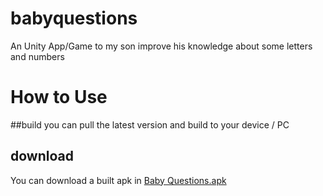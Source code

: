 # babyquestions
An Unity App/Game to my son improve his knowledge about some letters and numbers
# How to Use
##build
you can pull the latest version and build to your device / PC
## download
You can download a built apk in [Baby Questions.apk]

[Baby Questions.apk]: <madprogrammerstudios.com/demos/BabyQuestions.apk>